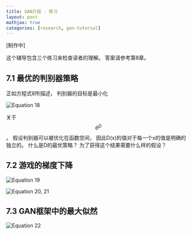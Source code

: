 ```yaml
---
title: GAN介绍 - 练习
layout: post
mathjax: true
categories: [research, gan-tutorial]
---
```


[制作中]

这个辅导包含三个练习来检查读者的理解。 答案请参考第8章。

## 7.1 最优的判别器策略

正如方程式8所描述， 判别器的目标是最小化

![Equation 18](/images/201505/10/eq18.jpg)

关于$$\theta^{D}$$。 假设判别器可以被优化在函数空间， 因此D(x)的值对于每一个x的值是明确的独立的。 
什么是D的最优策略？ 为了获得这个结果需要什么样的假设？

## 7.2 游戏的梯度下降

![Equation 19](/images/201505/10/eq19.jpg)

![Equation 20, 21](/images/201505/10/eq20.jpg)


## 7.3 GAN框架中的最大似然

![Equation 22](/images/201505/10/eq22.jpg)

